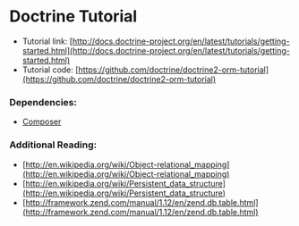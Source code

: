 # Doctrine Tutorial

- Tutorial link: [http://docs.doctrine-project.org/en/latest/tutorials/getting-started.html](http://docs.doctrine-project.org/en/latest/tutorials/getting-started.html)
- Tutorial code: [https://github.com/doctrine/doctrine2-orm-tutorial](https://github.com/doctrine/doctrine2-orm-tutorial)

### Dependencies:
- [Composer](http://getcomposer.org/)

### Additional Reading:
- [http://en.wikipedia.org/wiki/Object-relational_mapping](http://en.wikipedia.org/wiki/Object-relational_mapping)
- [http://en.wikipedia.org/wiki/Persistent_data_structure](http://en.wikipedia.org/wiki/Persistent_data_structure)
- [http://framework.zend.com/manual/1.12/en/zend.db.table.html](http://framework.zend.com/manual/1.12/en/zend.db.table.html)

